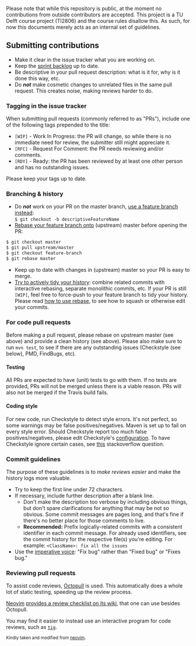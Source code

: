 Please note that while this repository is public, at the moment no
contributions from outside contributors are accepted. This project
is a TU Delft course project (TI2806) and the course rules disallow
this. As such, for now this documents merely acts as an internal set
of guidelines.

## Submitting contributions

- Make it clear in the issue tracker what you are working on.
- Keep the [sprint backlog][backlogs] up to date.
- Be descriptive in your pull request description: what is it for, why
  is it done this way, etc.
- Do ***not*** make cosmetic changes to unrelated files in the same pull
  request. This creates noise, making reviews harder to do.

### Tagging in the issue tracker

When submitting pull requests (commonly referred to as "PRs"), include
one of the following tags prepended to the title:

- `[WIP]` - Work In Progress: the PR will change, so while there is no
  immediate need for review, the submitter still might appreciate it.
- `[RFC]` - Request For Comment: the PR needs reviewing and/or comments.
- `[RDY]` - Ready: the PR has been reviewed by at least one other person and
  has no outstanding issues.

Please keep your tags up to date.

### Branching & history

- Do ***not*** work on your PR on the master branch, [use a feature branch
  instead][git-feature-branch]:
  <br/> `$ git checkout -b descriptiveFeatureName`
- [Rebase your feature branch onto][git-rebasing] (upstream) master before
  opening the PR:
```bash
$ git checkout master
$ git pull upstream/master
$ git checkout feature-branch
$ git rebase master
```
- Keep up to date with changes in (upstream) master so your PR is easy to
  merge.
- [Try to actively tidy your history][git-history-rewriting]: combine related
  commits with interactive rebasing, separate monolithic commits, etc. If your
  PR is still `[WIP]`, feel free to force-push to your feature branch to tidy
  your history. Please read [how to use rebase][git-rebasing], to see how to
  squash or otherwise edit your commits.

### For code pull requests

Before making a pull request, please rebase on upstream master (see above) and
provide a clean history (see above). Please also make sure to run `mvn test`,
to see if there are any outstanding issues (Checkstyle (see below), PMD, FindBugs, etc).

#### Testing

All PRs are expected to have (unit) tests to go with them. If no tests
are provided, PRs will not be merged unless there is a viable reason.
PRs will also not be merged if the Travis build fails.

#### Coding style

For new code, run Checkstyle to detect style errors. It's not perfect,
so some warnings may be false positives/negatives. Maven is set up to
fail on every style error. Should Checkstyle report too much false
positives/negatives, please edit Checkstyle's [configuration][checkstyle-config]. To have Checkstyle
ignore certain cases, see [this][so-checkstyle] stackoverflow question.

### Commit guidelines

The purpose of these guidelines is to *make reviews easier* and make
the history logs more valuable.

- Try to keep the first line under 72 characters.
- If necessary, include further description after a blank line.
    - Don't make the description too verbose by including obvious things, but
      don't spare clarifications for anything that may be not so obvious.
      Some commit messages are pages long, and that's fine if there's no
      better place for those comments to live.
    - **Recommended:** Prefix logically-related commits with a consistent
      identifier in each commit message. For already used identifiers, see the
      commit history for the respective file(s) you're editing.
      For example: `<ClassName>: fix all the issues`
- Use the [imperative voice][imperative]: "Fix bug" rather than "Fixed bug" or "Fixes bug."

### Reviewing pull requests

To assist code reviews, [Octopull][octopull] is used. This automatically does
a whole lot of static testing, speeding up the review process.

[Neovim][neovim] [provides a review checklist on its wiki][wiki-review-checklist],
that one can use besides Octopull.

You may find it easier to instead use an interactive program for code reviews,
such as [`tig`][tig].

<sup>Kindly taken and modified from [neovim][neovim].</sup>

[backlogs]: https://docs.google.com/spreadsheets/d/1r16xAJVS-ZjbkE4yLyhmW7in13BhqFE8-04LQggYHPg/edit?usp=sharing
[checkstyle-config]: https://github.com/DNAinator/dnainator/blob/master/checkstyle.xml
[so-checkstyle]: http://stackoverflow.com/questions/4023185/how-to-disable-a-particular-checkstyle-rule-for-a-particular-line-of-code
[git-bisect]: http://git-scm.com/book/tr/v2/Git-Tools-Debugging-with-Git
[git-feature-branch]: https://www.atlassian.com/git/tutorials/comparing-workflows
[git-history-filtering]: https://www.atlassian.com/git/tutorials/git-log/filtering-the-commit-history
[git-history-rewriting]: http://git-scm.com/book/en/v2/Git-Tools-Rewriting-History
[git-rebasing]: http://git-scm.com/book/en/v2/Git-Branching-Rebasing
[github-issues]: https://github.com/DNAinator/dnainator/issues
[imperative]: http://tbaggery.com/2008/04/19/a-note-about-git-commit-messages.html
[style-guide]: http://neovim.io/develop/style-guide.xml
[octopull]: https://octopull.rmhartog.me/
[tig]: https://github.com/jonas/tig
[waffle]: https://waffle.io/neovim/neovim
[neovim]: http://neovim.io/
[wiki-review-checklist]: https://github.com/neovim/neovim/wiki/Code-review-checklist
